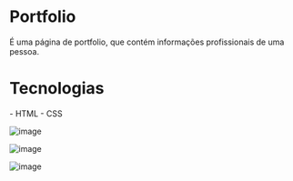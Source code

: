 <H1> Portfolio </H1>
É uma página de portfolio, que contém informações profissionais de uma pessoa.

<H1>Tecnologias</H1>
- HTML
- CSS

![image](https://user-images.githubusercontent.com/95721308/219741389-20858c6f-933b-457b-a4ad-5feb5bd51629.png)

![image](https://user-images.githubusercontent.com/95721308/219741648-1b3ee972-bac4-4be3-bc6f-d914b8577170.png)

![image](https://user-images.githubusercontent.com/95721308/219741835-b733014b-11e9-47e8-8734-d1adf9e89128.png)

